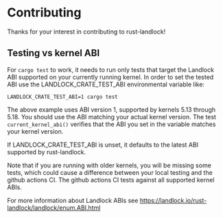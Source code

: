 # Contributing

Thanks for your interest in contributing to rust-landlock!

## Testing vs kernel ABI

For `cargo test` to work, it needs to run only tests that target the Landlock
ABI supported on your currently running kernel. In order to set the tested ABI
use the LANDLOCK_CRATE_TEST_ABI environmental variable like:

```
LANDLOCK_CRATE_TEST_ABI=1 cargo test
```

The above example uses ABI version 1, supported by kernels 5.13 through 5.18.
You should use the ABI matching your actual kernel version.  The test
`current_kernel_abi()` verifies that the ABI you set in the variable matches
your kernel version.

If LANDLOCK_CRATE_TEST_ABI is unset, it defaults to the latest ABI supported by
rust-landlock.

Note that if you are running with older kernels, you will be missing some
tests, which could cause a difference between your local testing and the
github actions CI.  The github actions CI tests against all supported kernel
ABIs.

For more information about Landlock ABIs see https://landlock.io/rust-landlock/landlock/enum.ABI.html
